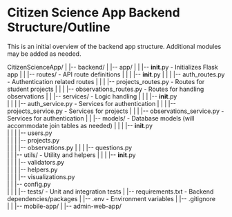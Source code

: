# Citizen Science App Backend Structure/Outline
This is an initial overview of the backend app structure. Additional modules may be added as needed. 


CitizenScienceApp/
|
|-- backend/
|	|-- app/
|	|	|-- __init__.py					- Initializes Flask app
|	|	|-- routes/						- API route definitions
|	|	|	|-- __init__.py
|	|	|	|-- auth_routes.py				- Authentication related routes
|	|	|	|-- projects_routes.py			- Routes for student projects
|	|	|	|-- observations_routes.py		- Routes for handling observations
|	|	|-- services/					- Logic handling
|	|	|	|-- __init__.py				
|	|	|	|-- auth_service.py				- Services for authentication
|	|	|	|-- projects_service.py			- Services for projects
|	|	|	|-- observations_service.py		- Services for authentication
|	|	|-- models/						- Database models (will accommodate join tables as needed)
|	|	|	|-- __init__.py				
|	|	|	|-- users.py				
|	|	|	|-- projects.py		
|	|	|	|-- observations.py	
|	|	|	|-- questions.py	
|	|	|-- utils/						- Utility and helpers
|	|	|	|-- __init__.py				
|	|	|	|-- validators.py				
|	|	|	|-- helpers.py		
|	|	|	|-- visualizations.py	
|	|	|-- config.py					
|	|
|	|-- tests/							- Unit and integration tests
|	|-- requirements.txt				- Backend dependencies/packages	
|	|-- .env							- Environment variables
|	|-- .gitignore				
|
|
|-- mobile-app/
|
|-- admin-web-app/
